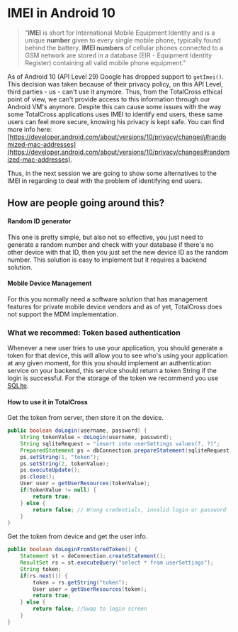 # IMEI in Android 10

> "**IMEI** is short for International Mobile Equipment Identity and is a unique **number** given to every single mobile phone, typically found behind the battery. **IMEI numbers** of cellular phones connected to a GSM network are stored in a database \(EIR - Equipment Identity Register\) containing all valid mobile phone equipment."

As of Android 10 \(API Level 29\) Google has dropped support to `getImei()`. This decision was taken because of their privacy policy, on this API Level, third parties - us - can't use it anymore. Thus, from the TotalCross ethical point of view,   we can't provide access to this information through our Android VM's anymore. Despite this can cause some issues with the way some TotalCross applications uses IMEI to identify end users, these same users can feel more secure, knowing his privacy is kept safe. You can find more info here: [https://developer.android.com/about/versions/10/privacy/changes\#randomized-mac-addresses](https://developer.android.com/about/versions/10/privacy/changes#randomized-mac-addresses).

Thus, in the next session we are going to show some alternatives to the IMEI in regarding to deal with the problem of identifying end users. 

## How are people going around this?

#### Random ID generator

This one is pretty simple, but also not so effective, you just need to generate a random number and check with your database if there's no other device with that ID, then you just set the new device ID as the random number. This solution is easy to implement but it requires a backend solution.

#### Mobile Device Management

For this you normally need a software solution that has management features for private mobile device vendors and as of yet, TotalCross does not support the MDM implementation.

### What we recommed: Token based authentication

Whenever a new user tries to use your application, you should generate a token for that device, this will allow you to see who's using your application at any given moment, for this you should implement an authentication service on your backend, this service should return a token String if the login is successful. For the storage of the token we recommend you use [SQLite](https://learn.totalcross.com/learn-totalcross/how-to-store-data-sqlite).

#### How to use it in TotalCross

Get the token from server, then store it on the device.

```java
public boolean doLogin(username, password) {
    String tokenValue = doLogin(username, password);
    String sqliteRequest = "insert into userSettings values(?, ?)";
    PreparedStatement ps = dbConnection.prepareStatement(sqliteRequest);
    ps.setString(1, "token");
    ps.setString(2, tokenValue);
    ps.executeUpdate();
    ps.close();
    User user = getUserResources(tokenValue);
    if(tokenValue != null) {
        return true;
    } else {
        return false; // Wrong credentials, invalid login or password
    }
}
```

Get the token from device and get the user info.

```java
public boolean doLoginFromStoredToken() {
    Statement st = deConnection.createStatement();
    ResultSet rs = st.executeQuery("select * from userSettings");
    String token;
    if(rs.next()) {
        token = rs.getString("token");
        User user = getUserResources(token);
        return true;
    } else {
        return false; //Swap to login screen
    }
}
```



